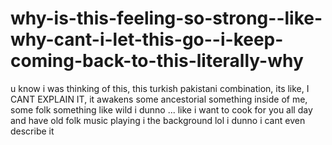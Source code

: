 # why-is-this-feeling-so-strong--like-why-cant-i-let-this-go--i-keep-coming-back-to-this-literally-why

u know i was thinking of this, this turkish pakistani combination, its like, I CANT EXPLAIN IT, it awakens some ancestorial something inside of me, some folk something like wild i dunno ... like i want to cook for you all day and have old folk music playing i the background lol i dunno i cant even describe it 
